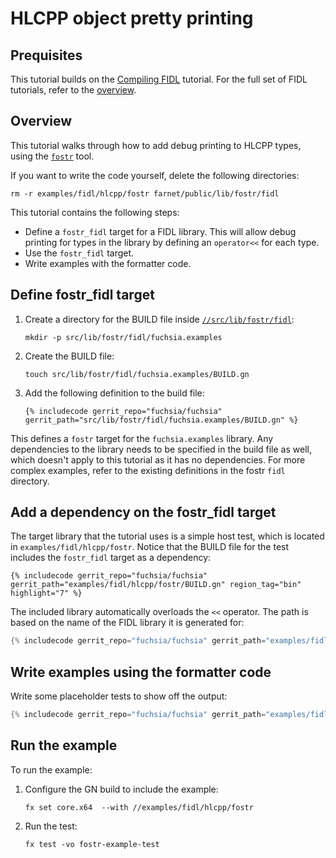 # HLCPP object pretty printing

## Prequisites

This tutorial builds on the [Compiling FIDL][compiling] tutorial. For the
full set of FIDL tutorials, refer to the [overview][overview].

## Overview

This tutorial walks through how to add debug printing to HLCPP types, using the
[`fostr`][fostr-dir] tool.

If you want to write the code yourself, delete the following directories:

```
rm -r examples/fidl/hlcpp/fostr farnet/public/lib/fostr/fidl
```

This tutorial contains the following steps:

* Define a `fostr_fidl` target for a FIDL library. This will allow debug printing for
  types in the library by defining an `operator<<` for each type.
* Use the `fostr_fidl` target.
* Write examples with the formatter code.

## Define fostr_fidl target

1. Create a directory for the BUILD file inside [`//src/lib/fostr/fidl`][fostr-dir]:

   ```
   mkdir -p src/lib/fostr/fidl/fuchsia.examples
   ```

2. Create the BUILD file:

   ```
   touch src/lib/fostr/fidl/fuchsia.examples/BUILD.gn
   ```

3. Add the following definition to the build file:

   ```gn
   {% includecode gerrit_repo="fuchsia/fuchsia" gerrit_path="src/lib/fostr/fidl/fuchsia.examples/BUILD.gn" %}
   ```

This defines a `fostr` target for the `fuchsia.examples` library. Any
dependencies to the library needs to be specified in the build file as well,
which doesn't apply to this tutorial as it has no dependencies. For more complex
examples, refer to the existing definitions in the fostr `fidl` directory.

## Add a dependency on the fostr_fidl target

The target library that the tutorial uses is a simple host test, which is
located in `examples/fidl/hlcpp/fostr`. Notice that the BUILD file for the test
includes the `fostr_fidl` target as a dependency:

```gn
{% includecode gerrit_repo="fuchsia/fuchsia" gerrit_path="examples/fidl/hlcpp/fostr/BUILD.gn" region_tag="bin" highlight="7" %}
```

The included library automatically overloads the `<<` operator. The path
is based on the name of the FIDL library it is generated for:

```c++
{% includecode gerrit_repo="fuchsia/fuchsia" gerrit_path="examples/fidl/hlcpp/fostr/main.cc" region_tag="includes" %}
```

## Write examples using the formatter code

Write some placeholder tests to show off the output:

```cpp
{% includecode gerrit_repo="fuchsia/fuchsia" gerrit_path="examples/fidl/hlcpp/fostr/main.cc" region_tag="tests" %}
```

## Run the example

To run the example:

1. Configure the GN build to include the example:

   ```
   fx set core.x64  --with //examples/fidl/hlcpp/fostr
   ```

2. Run the test:

   ```
   fx test -vo fostr-example-test
   ```

<!-- xrefs -->
[compiling]: development/languages/fidl/tutorials/fidl.md
[fostr-dir]: /src/lib/fostr/fidl
[overview]: development/languages/fidl/tutorials/overview.md
